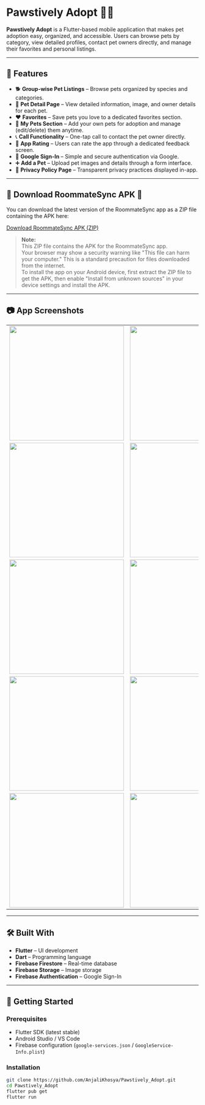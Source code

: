 # Pawstively Adopt 🐶🐱

**Pawstively Adopt** is a Flutter-based mobile application that makes pet adoption easy, organized, and accessible. Users can browse pets by category, view detailed profiles, contact pet owners directly, and manage their favorites and personal listings.

---

## 🚀 Features

- 🐕 **Group-wise Pet Listings** – Browse pets organized by species and categories.
- 📄 **Pet Detail Page** – View detailed information, image, and owner details for each pet.
- ❤️ **Favorites** – Save pets you love to a dedicated favorites section.
- 🐾 **My Pets Section** – Add your own pets for adoption and manage (edit/delete) them anytime.
- 📞 **Call Functionality** – One-tap call to contact the pet owner directly.
- 🌟 **App Rating** – Users can rate the app through a dedicated feedback screen.
- 🔐 **Google Sign-In** – Simple and secure authentication via Google.
- ➕ **Add a Pet** – Upload pet images and details through a form interface.
- 📜 **Privacy Policy Page** – Transparent privacy practices displayed in-app.

---
## 📲 Download RoommateSync APK 🚀

You can download the latest version of the RoommateSync app as a ZIP file containing the APK here:

[Download RoommateSync APK (ZIP)]([https://drive.google.com/file/d/1PKyr8fhm340mXiI5kiobWPRFNgRbwWEL/view?usp=share_link](https://drive.google.com/file/d/1mvv3AXtLdhVNNnAEcwbhhJMOgigLRJ5E/view?usp=share_link))

> **Note:**  
> This ZIP file contains the APK for the RoommateSync app.  
> Your browser may show a security warning like "This file can harm your computer." This is a standard precaution for files downloaded from the internet.  
> To install the app on your Android device, first extract the ZIP file to get the APK, then enable "Install from unknown sources" in your device settings and install the APK.

---

## 📷 App Screenshots
<table> <tr> <td><img src="https://raw.githubusercontent.com/AnjaliKhosya/Pawstively_Adopt/7dd8081a098bfe87c6f4bf70c86a0f83a59a7b74/ScreenShots/WhatsApp%20Image%202025-05-18%20at%2022.08.19%20(1).jpeg" width="300"/></td> <td><img src="https://raw.githubusercontent.com/AnjaliKhosya/Pawstively_Adopt/7dd8081a098bfe87c6f4bf70c86a0f83a59a7b74/ScreenShots/WhatsApp%20Image%202025-05-18%20at%2022.08.19.jpeg" width="300"/></td> </tr> <tr> <td><img src="https://raw.githubusercontent.com/AnjaliKhosya/Pawstively_Adopt/7dd8081a098bfe87c6f4bf70c86a0f83a59a7b74/ScreenShots/WhatsApp%20Image%202025-05-18%20at%2022.08.20%20(1).jpeg" width="300"/></td> <td><img src="https://raw.githubusercontent.com/AnjaliKhosya/Pawstively_Adopt/7dd8081a098bfe87c6f4bf70c86a0f83a59a7b74/ScreenShots/WhatsApp%20Image%202025-05-18%20at%2022.08.20%20(2).jpeg" width="300"/></td> </tr> <tr> <td><img src="https://raw.githubusercontent.com/AnjaliKhosya/Pawstively_Adopt/7dd8081a098bfe87c6f4bf70c86a0f83a59a7b74/ScreenShots/WhatsApp%20Image%202025-05-18%20at%2022.08.20.jpeg" width="300"/></td> <td><img src="https://raw.githubusercontent.com/AnjaliKhosya/Pawstively_Adopt/7dd8081a098bfe87c6f4bf70c86a0f83a59a7b74/ScreenShots/WhatsApp%20Image%202025-05-18%20at%2022.08.21%20(1).jpeg" width="300"/></td> </tr> <tr> <td><img src="https://raw.githubusercontent.com/AnjaliKhosya/Pawstively_Adopt/7dd8081a098bfe87c6f4bf70c86a0f83a59a7b74/ScreenShots/WhatsApp%20Image%202025-05-18%20at%2022.08.21%20(2).jpeg" width="300"/></td> <td><img src="https://raw.githubusercontent.com/AnjaliKhosya/Pawstively_Adopt/7dd8081a098bfe87c6f4bf70c86a0f83a59a7b74/ScreenShots/WhatsApp%20Image%202025-05-18%20at%2022.08.21.jpeg" width="300"/></td> </tr> <tr> <td><img src="https://raw.githubusercontent.com/AnjaliKhosya/Pawstively_Adopt/7dd8081a098bfe87c6f4bf70c86a0f83a59a7b74/ScreenShots/WhatsApp%20Image%202025-05-18%20at%2022.08.22%20(1).jpeg" width="300"/></td> <td><img src="https://raw.githubusercontent.com/AnjaliKhosya/Pawstively_Adopt/7dd8081a098bfe87c6f4bf70c86a0f83a59a7b74/ScreenShots/WhatsApp%20Image%202025-05-18%20at%2022.08.22.jpeg" width="300"/></td> </tr> </table>

---

## 🛠️ Built With

- **Flutter** – UI development
- **Dart** – Programming language
- **Firebase Firestore** – Real-time database
- **Firebase Storage** – Image storage
- **Firebase Authentication** – Google Sign-In

---

## 📲 Getting Started

### Prerequisites

- Flutter SDK (latest stable)
- Android Studio / VS Code
- Firebase configuration (`google-services.json` / `GoogleService-Info.plist`)

### Installation

```bash
git clone https://github.com/AnjaliKhosya/Pawstively_Adopt.git
cd Pawstively_Adopt
flutter pub get
flutter run
